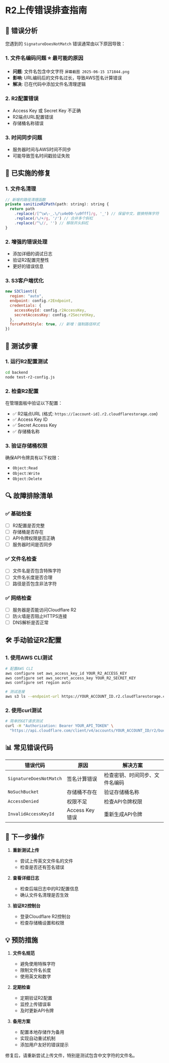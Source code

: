 # R2上传错误排查指南

## 🚨 错误分析

您遇到的 `SignatureDoesNotMatch` 错误通常由以下原因导致：

### 1. **文件名编码问题** ⭐ 最可能的原因
- **问题**: 文件名包含中文字符 `屏幕截图 2025-06-15 171844.png`
- **影响**: URL编码后的文件名过长，导致AWS签名计算错误
- **解决**: 已在代码中添加文件名清理逻辑

### 2. **R2配置错误**
- Access Key 或 Secret Key 不正确
- R2端点URL配置错误
- 存储桶名称错误

### 3. **时间同步问题**
- 服务器时间与AWS时间不同步
- 可能导致签名时间戳验证失败

## 🔧 已实施的修复

### 1. **文件名清理**
```javascript
// 新增的路径清理函数
private sanitizeR2Path(path: string): string {
  return path
    .replace(/[^\w\-_.\/\u4e00-\u9fff]/g, '_') // 保留中文，替换特殊字符
    .replace(/\/+/g, '/') // 合并多个斜杠
    .replace(/^\//, '') // 移除开头斜杠
}
```

### 2. **增强的错误处理**
- 添加详细的调试日志
- 验证R2配置完整性
- 更好的错误信息

### 3. **S3客户端优化**
```javascript
new S3Client({
  region: "auto",
  endpoint: config.r2Endpoint,
  credentials: {
    accessKeyId: config.r2AccessKey,
    secretAccessKey: config.r2SecretKey,
  },
  forcePathStyle: true, // 新增：强制路径样式
})
```

## 🧪 测试步骤

### 1. **运行R2配置测试**
```bash
cd backend
node test-r2-config.js
```

### 2. **检查R2配置**
在管理面板中验证以下配置：
- ✅ R2端点URL (格式: `https://[account-id].r2.cloudflarestorage.com`)
- ✅ Access Key ID
- ✅ Secret Access Key  
- ✅ 存储桶名称

### 3. **验证存储桶权限**
确保API令牌具有以下权限：
- `Object:Read`
- `Object:Write`
- `Object:Delete`

## 🔍 故障排除清单

### ✅ 基础检查
- [ ] R2配置是否完整
- [ ] 存储桶是否存在
- [ ] API令牌权限是否正确
- [ ] 服务器时间是否同步

### ✅ 文件名检查
- [ ] 文件名是否包含特殊字符
- [ ] 文件名长度是否合理
- [ ] 路径是否包含非法字符

### ✅ 网络检查
- [ ] 服务器是否能访问Cloudflare R2
- [ ] 防火墙是否阻止HTTPS连接
- [ ] DNS解析是否正常

## 🛠️ 手动验证R2配置

### 1. **使用AWS CLI测试**
```bash
# 配置AWS CLI
aws configure set aws_access_key_id YOUR_R2_ACCESS_KEY
aws configure set aws_secret_access_key YOUR_R2_SECRET_KEY
aws configure set region auto

# 测试连接
aws s3 ls --endpoint-url https://YOUR_ACCOUNT_ID.r2.cloudflarestorage.com
```

### 2. **使用curl测试**
```bash
# 简单的GET请求测试
curl -H "Authorization: Bearer YOUR_API_TOKEN" \
  "https://api.cloudflare.com/client/v4/accounts/YOUR_ACCOUNT_ID/r2/buckets"
```

## 📊 常见错误代码

| 错误代码 | 原因 | 解决方案 |
|---------|------|----------|
| `SignatureDoesNotMatch` | 签名计算错误 | 检查密钥、时间同步、文件名编码 |
| `NoSuchBucket` | 存储桶不存在 | 验证存储桶名称 |
| `AccessDenied` | 权限不足 | 检查API令牌权限 |
| `InvalidAccessKeyId` | Access Key错误 | 重新生成API令牌 |

## 🎯 下一步操作

1. **重新测试上传**
   - 尝试上传英文文件名的文件
   - 检查是否还有签名错误

2. **查看详细日志**
   - 检查后端日志中的R2配置信息
   - 确认文件名清理是否生效

3. **验证R2控制台**
   - 登录Cloudflare R2控制台
   - 检查存储桶设置和权限

## 💡 预防措施

1. **文件名规范**
   - 避免使用特殊字符
   - 限制文件名长度
   - 使用英文和数字

2. **定期检查**
   - 定期验证R2配置
   - 监控上传错误率
   - 及时更新API令牌

3. **备用方案**
   - 配置本地存储作为备用
   - 实现自动重试机制
   - 添加用户友好的错误提示

修复后，请重新尝试上传文件，特别是测试包含中文字符的文件名。
